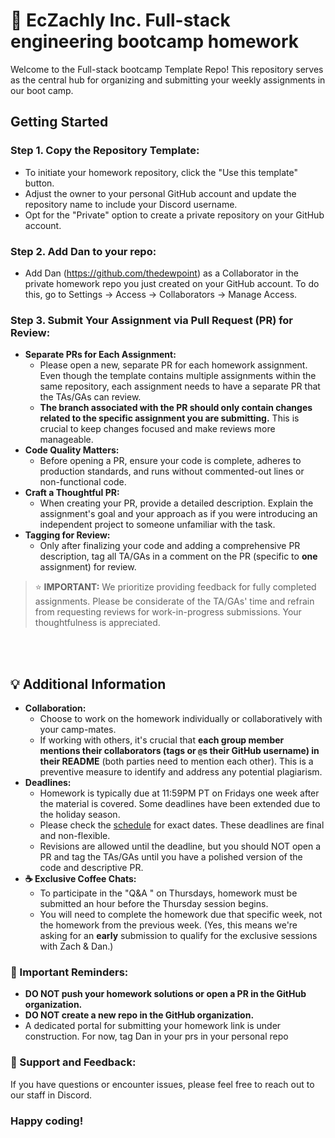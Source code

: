 🚀 EcZachly Inc. Full-stack engineering bootcamp homework
==============================

Welcome to the Full-stack bootcamp Template Repo! This repository serves as the central hub for organizing and submitting your weekly assignments in our boot camp.

## Getting Started

### Step 1. Copy the Repository Template:
- To initiate your homework repository, click the "Use this template" button. 
- Adjust the owner to your personal GitHub account and update the repository name to include your Discord username. 
- Opt for the "Private" option to create a private repository on your GitHub account.

### Step 2. Add Dan to your repo:
- Add Dan (https://github.com/thedewpoint) as a Collaborator in the private homework repo you just created on your GitHub account. To do this, go to Settings &rarr; Access &rarr; Collaborators &rarr; Manage Access. 


### Step 3. Submit Your Assignment via Pull Request (PR) for Review:
- **Separate PRs for Each Assignment:**
   - Please open a new, separate PR for each homework assignment. Even though the template contains multiple assignments within the same repository, each assignment needs to have a separate PR that the TAs/GAs can review.
   - **The branch associated with the PR should only contain changes related to the specific assignment you are submitting.** This is crucial to keep changes focused and make reviews more manageable.
- **Code Quality Matters:**
   - Before opening a PR, ensure your code is complete, adheres to production standards, and runs without commented-out lines or non-functional code.
- **Craft a Thoughtful PR:**
   - When creating your PR, provide a detailed description. Explain the assignment's goal and your approach as if you were introducing an independent project to someone unfamiliar with the task.
- **Tagging for Review:**
   - Only after finalizing your code and adding a comprehensive PR description, tag all TA/GAs in a comment on the PR (specific to **one** assignment) for review.

>
> ⭐ **IMPORTANT:** We prioritize providing feedback for fully completed assignments. Please be considerate of the TA/GAs' time and refrain from requesting reviews for work-in-progress submissions. Your thoughtfulness is appreciated.
>

<br> 
<br> 

## 💡 **Additional Information**

- **Collaboration:**
   - Choose to work on the homework individually or collaboratively with your camp-mates. 
   - If working with others, it's crucial that **each group member mentions their collaborators (tags or `@`s their GitHub username) in their README** (both parties need to mention each other). This is a preventive measure to identify and address any potential plagiarism.
- **Deadlines:**
	- Homework is typically due at 11:59PM PT on Fridays one week after the material is covered. Some deadlines have been extended due to the holiday season.
     - Please check the [schedule](https://fullstackexpert.io/bootcamp?mode=schedule) for exact dates. These deadlines are final and non-flexible.
   - Revisions are allowed until the deadline, but you should NOT open a PR and tag the TAs/GAs until you have a polished version of the code and descriptive PR. 
- **☕ Exclusive Coffee Chats:**
   - To participate in the "Q&A " on Thursdays, homework must be submitted an hour before the Thursday session begins. 
   - You will need to complete the homework due that specific week, not the homework from the previous week. (Yes, this means we're asking for an **early** submission to qualify for the exclusive sessions with Zach & Dan.)

### 🚨 Important Reminders:
   - **DO NOT push your homework solutions or open a PR in the GitHub organization.**
   - **DO NOT create a new repo in the GitHub organization.**
   - A dedicated portal for submitting your homework link is under construction. For now, tag Dan in your prs in your personal repo

### 🤝 Support and Feedback:
   If you have questions or encounter issues, please feel free to reach out to our staff in Discord.

### Happy coding!
